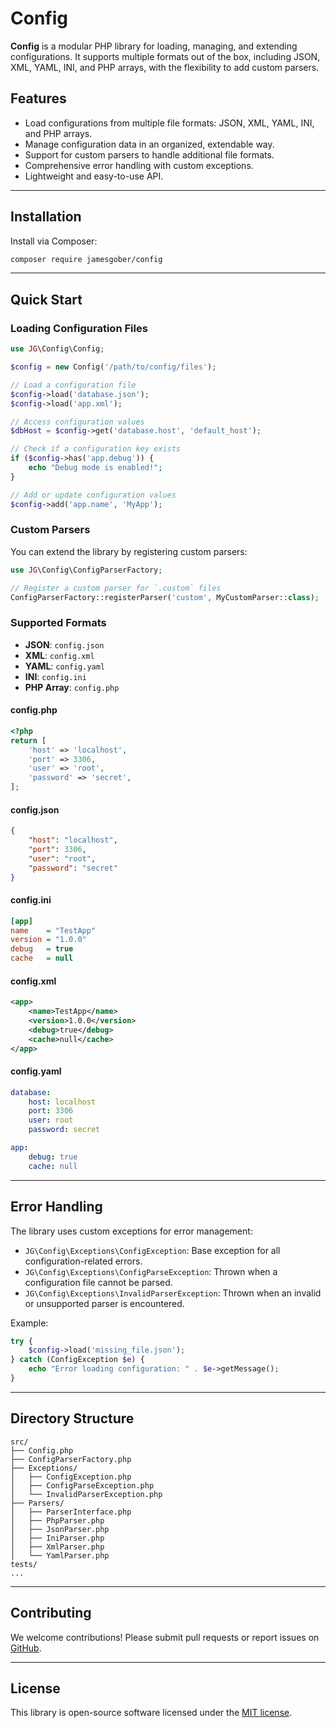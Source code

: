 # Config

**Config** is a modular PHP library for loading, managing, and extending configurations. It supports multiple formats out of the box, including JSON, XML, YAML, INI, and PHP arrays, with the flexibility to add custom parsers.

## Features

- Load configurations from multiple file formats: JSON, XML, YAML, INI, and PHP arrays.
- Manage configuration data in an organized, extendable way.
- Support for custom parsers to handle additional file formats.
- Comprehensive error handling with custom exceptions.
- Lightweight and easy-to-use API.

---

## Installation

Install via Composer:

```bash
composer require jamesgober/config
```

---

## Quick Start

### Loading Configuration Files

```php
use JG\Config\Config;

$config = new Config('/path/to/config/files');

// Load a configuration file
$config->load('database.json');
$config->load('app.xml');

// Access configuration values
$dbHost = $config->get('database.host', 'default_host');

// Check if a configuration key exists
if ($config->has('app.debug')) {
    echo "Debug mode is enabled!";
}

// Add or update configuration values
$config->add('app.name', 'MyApp');
```

### Custom Parsers

You can extend the library by registering custom parsers:

```php
use JG\Config\ConfigParserFactory;

// Register a custom parser for `.custom` files
ConfigParserFactory::registerParser('custom', MyCustomParser::class);
```

### Supported Formats

- **JSON**: `config.json`
- **XML**: `config.xml`
- **YAML**: `config.yaml`
- **INI**: `config.ini`
- **PHP Array**: `config.php`

#### config.php
```php
<?php
return [
    'host' => 'localhost',
    'port' => 3306,
    'user' => 'root',
    'password' => 'secret',
];
```

#### config.json
```json
{
    "host": "localhost",
    "port": 3306,
    "user": "root",
    "password": "secret"
}
```

#### config.ini
```ini
[app]
name    = "TestApp"
version = "1.0.0"
debug   = true
cache   = null
```

#### config.xml
```xml
<app>
    <name>TestApp</name>
    <version>1.0.0</version>
    <debug>true</debug>
    <cache>null</cache>
</app>
```

#### config.yaml
```yaml
database:
    host: localhost
    port: 3306
    user: root
    password: secret

app:
    debug: true
    cache: null
```

---

## Error Handling

The library uses custom exceptions for error management:

- `JG\Config\Exceptions\ConfigException`: Base exception for all configuration-related errors.
- `JG\Config\Exceptions\ConfigParseException`: Thrown when a configuration file cannot be parsed.
- `JG\Config\Exceptions\InvalidParserException`: Thrown when an invalid or unsupported parser is encountered.

Example:
```php
try {
    $config->load('missing_file.json');
} catch (ConfigException $e) {
    echo "Error loading configuration: " . $e->getMessage();
}
```


---

## Directory Structure

```
src/
├── Config.php
├── ConfigParserFactory.php
├── Exceptions/
│   ├── ConfigException.php
│   ├── ConfigParseException.php
│   └── InvalidParserException.php
├── Parsers/
│   ├── ParserInterface.php
│   ├── PhpParser.php
│   ├── JsonParser.php
│   ├── IniParser.php
│   ├── XmlParser.php
│   └── YamlParser.php
tests/
...
```

---

## Contributing

We welcome contributions! Please submit pull requests or report issues on [GitHub](https://github.com/jamesgober/Config).

---

## License

This library is open-source software licensed under the [MIT license](LICENSE).
